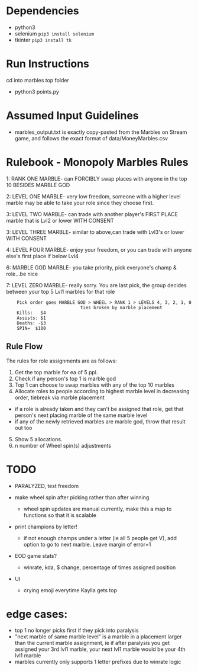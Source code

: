 
# Dependencies
- python3
- selenium `pip3 install selenium`
- tkinter `pip3 install tk`

# Run Instructions 
cd into marbles top folder
- python3 points.py

# Assumed Input Guidelines
- marbles_output.txt is exactly copy-pasted from the Marbles on Stream game, and follows the exact format of data/MoneyMarbles.csv

# Rulebook - Monopoly Marbles Rules
1: RANK ONE MARBLE-    can FORCIBLY swap places with anyone in the top 10
                       BESIDES MARBLE GOD

2: LEVEL ONE MARBLE-   very low freedom, someone with a higher level marble may
                       be able to take your role since they choose first. 

3: LEVEL TWO MARBLE-   can trade with another player's FIRST PLACE marble that
                       is Lvl2 or lower WITH CONSENT

3: LEVEL THREE MARBLE- similar to above,can trade with Lvl3's or lower WITH CONSENT
                       
4: LEVEL FOUR MARBLE- enjoy your freedom, or you can trade with anyone else's first 
                      place if below Lvl4

6: MARBLE GOD MARBLE- you take priority, pick everyone's champ & role...be nice
   
7: LEVEL ZERO MARBLE- really sorry. You are last pick, the group decides between
                      your top 5 Lvl1 marbles for that role

        Pick order goes MARBLE GOD > WHEEL > RANK 1 > LEVELS 4, 3, 2, 1, 0
                                ties broken by marble placement 
        Kills:   $4
        Assists: $1
        Deaths: -$3
        SPIN=  $100

## Rule Flow
The rules for role assignments are as follows:
1. Get the top marble for ea of 5 ppl.
2. Check if any person's top 1 is marble god
3. Top 1 can choose to swap marbles with any of the top 10 marbles
4. Allocate roles to people according to highest marble level in decreasing order, tiebreak via marble placement
  - if a role is already taken and they can't be assigned that role, get that person's next placing marble of the same marble level
  - if any of the newly retrieved marbles are marble god, throw that result out too
5. Show 5 allocations.
6. n number of Wheel spin(s) adjustments

# TODO
- PARALYZED, test freedom
- make wheel spin after picking rather than after winning
  - wheel spin updates are manual currently, make this a map to functions so that it is scalable
- print champions by letter!
  - if not enough champs under a letter (ie all 5 people get V), add option to go to next marble. Leave margin of error=1
- EOD game stats?
  - winrate, kda, $ change, percentage of times assigned position

- UI
  - crying emoji everytime Kaylia gets top

# edge cases:
- top 1 no longer picks first if they pick into paralysis
- "next marble of same marble level" is a marble in a placement larger than the current marble assignment, ie if after paralysis you get assigned your 3rd lvl1 marble, your next lvl1 marble would be your 4th lvl1 marble
- marbles currently only supports 1 letter prefixes due to winrate logic